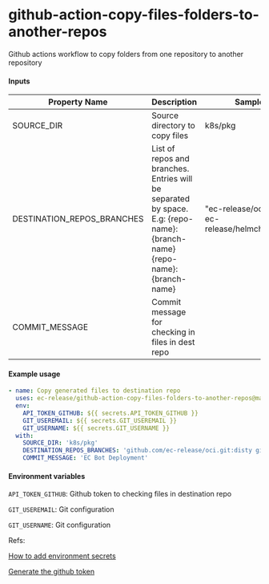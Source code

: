 # github-action-copy-files-folders-to-another-repos
Github actions workflow to copy folders from one repository to another repository

#### Inputs 

Property Name | Description | Sample data |
------------- | ----------- | ------------|
SOURCE_DIR | Source directory to copy files | k8s/pkg |
DESTINATION_REPOS_BRANCHES | List of repos and branches. Entries will be separated by space. <br/> E.g: {repo-name}:{branch-name} {repo-name}:{branch-name} | "ec-release/oci.git:disty ec-release/helmcharts.git:disty" |
COMMIT_MESSAGE | Commit message for checking in files in dest repo | |

#### Example usage

```yaml
- name: Copy generated files to destination repo
  uses: ec-release/github-action-copy-files-folders-to-another-repos@main
  env:
    API_TOKEN_GITHUB: ${{ secrets.API_TOKEN_GITHUB }}
    GIT_USEREMAIL: ${{ secrets.GIT_USEREMAIL }}
    GIT_USERNAME: ${{ secrets.GIT_USERNAME }}
  with:
    SOURCE_DIR: 'k8s/pkg'
    DESTINATION_REPOS_BRANCHES: 'github.com/ec-release/oci.git:disty github.com/ec-release/helmcharts.git:disty'
    COMMIT_MESSAGE: 'EC Bot Deployment'
```

#### Environment variables

`API_TOKEN_GITHUB`: Github token to checking files in destination repo

`GIT_USEREMAIL`: Git configuration

`GIT_USERNAME`: Git configuration

Refs:

[How to add environment secrets](https://docs.github.com/en/actions/reference/environments)

[Generate the github token](https://docs.github.com/en/github/authenticating-to-github/keeping-your-account-and-data-secure/creating-a-personal-access-token)
